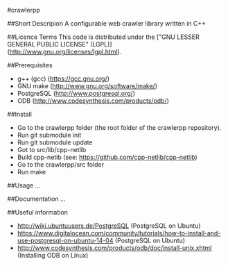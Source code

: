 #crawlerpp

##Short Descripion
A configurable web crawler library written in C++

##Licence Terms
This code is distributed under the ["GNU LESSER GENERAL PUBLIC LICENSE" (LGPL)] (http://www.gnu.org/licenses/lgpl.html).

##Prerequisites
* g++ (gcc) (https://gcc.gnu.org/)
* GNU make (http://www.gnu.org/software/make/)
* PostgreSQL (http://www.postgresql.org/)
* ODB (http://www.codesynthesis.com/products/odb/)

##Install
* Go to the crawlerpp folder (the root folder of the crawlerpp repository).
* Run git submodule init
* Run git submodule update
* Got to src/lib/cpp-netlib
* Build cpp-netib (see: https://github.com/cpp-netlib/cpp-netlib)
* Go to the crawlerpp/src folder
* Run make

##Usage
...

##Documentation
...

##Useful information
* http://wiki.ubuntuusers.de/PostgreSQL (PostgreSQL on Ubuntu)
* https://www.digitalocean.com/community/tutorials/how-to-install-and-use-postgresql-on-ubuntu-14-04 (PostgreSQL on Ubuntu)
* http://www.codesynthesis.com/products/odb/doc/install-unix.xhtml (Installing ODB on Linux)